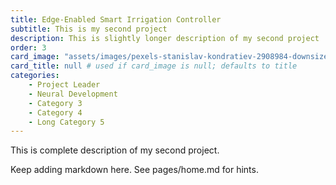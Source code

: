 ```yaml
---
title: Edge-Enabled Smart Irrigation Controller
subtitle: This is my second project
description: This is slightly longer description of my second project
order: 3
card_image: "assets/images/pexels-stanislav-kondratiev-2908984-downsize.jpg"
card_title: null # used if card_image is null; defaults to title
categories: 
    - Project Leader
    - Neural Development
    - Category 3
    - Category 4
    - Long Category 5
---
```


This is complete description of my second project.

Keep adding markdown here. See pages/home.md for hints.
